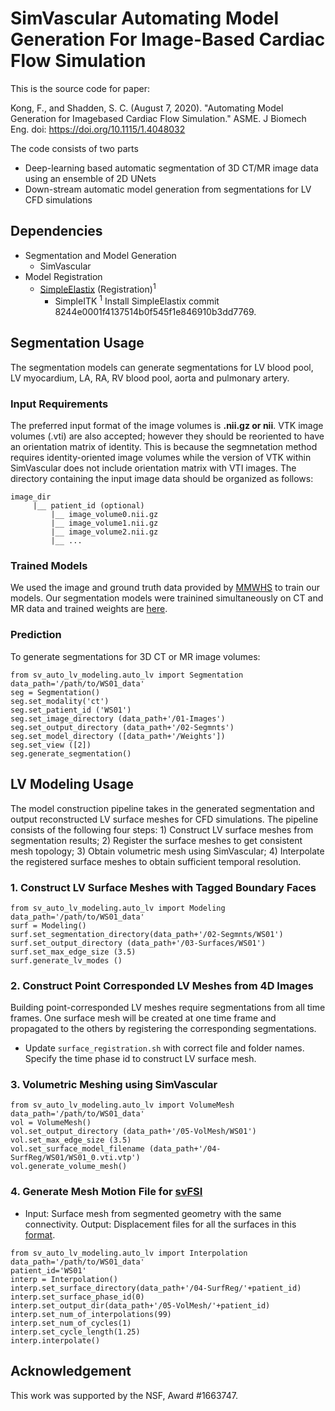 # SimVascular Automating Model Generation For Image-Based Cardiac Flow Simulation

This is the source code for paper:

Kong, F., and Shadden, S. C. (August 7, 2020). "Automating Model Generation for Imagebased Cardiac Flow Simulation." ASME. J Biomech Eng. doi: https://doi.org/10.1115/1.4048032

The code consists of two parts

* Deep-learning based automatic segmentation of 3D CT/MR image data using an ensemble of 2D UNets
* Down-stream automatic model generation from segmentations for LV CFD simulations 

## Dependencies

* Segmentation and Model Generation
    * SimVascular
* Model Registration
    * [SimpleElastix](https://github.com/SuperElastix/SimpleElastix) (Registration)<sup>1</sup>
       * SimpleITK 
       <sup>1</sup>  Install SimpleElastix commit 8244e0001f4137514b0f545f1e846910b3dd7769.

## Segmentation Usage 

The segmentation models can generate segmentations for LV blood pool, LV myocardium, LA, RA, RV blood pool, aorta and pulmonary artery.
### Input Requirements
The preferred input format of the image volumes is **.nii.gz or nii**. VTK image volumes (.vti) are also accepted; however they should be reoriented to have an orientation matrix of identity. This is because the segmnetation method requires identity-oriented image volumes while the version of VTK within SimVascular does not include orientation matrix with VTI images.
The directory containing the input image data should be organized as follows:
```
image_dir
     |__ patient_id (optional)
         |__ image_volume0.nii.gz
         |__ image_volume1.nii.gz
         |__ image_volume2.nii.gz
         |__ ...
```
### Trained Models
We used the image and ground truth data provided by [MMWHS](http://www.sdspeople.fudan.edu.cn/zhuangxiahai/0/mmwhs/) to train our models. 
Our segmentation models were trainined simultaneously on CT and MR data and trained weights are [here](https://office365stanford-my.sharepoint.com/:u:/g/personal/fwkong_stanford_edu/ETSq6cDD0FlJg4ECof71m38Brfq9K2eNYAOSILw0XzfPfg). 

### Prediction
To generate segmentations for 3D CT or MR image volumes:
```
from sv_auto_lv_modeling.auto_lv import Segmentation
data_path='/path/to/WS01_data'
seg = Segmentation()
seg.set_modality('ct')
seg.set_patient_id ('WS01')
seg.set_image_directory (data_path+'/01-Images')
seg.set_output_directory (data_path+'/02-Segmnts')
seg.set_model_directory ([data_path+'/Weights'])
seg.set_view ([2])
seg.generate_segmentation()
```
## LV Modeling Usage

The model construction pipeline takes in the generated segmentation and output reconstructed LV surface meshes for CFD simulations. The pipeline consists of the following four steps: 1) Construct LV surface meshes from segmentation results; 2) Register the surface meshes to get consistent mesh topology; 3) Obtain volumetric mesh using SimVascular; 4) Interpolate the registered surface meshes to obtain sufficient temporal resolution.

### 1.  Construct LV Surface Meshes with Tagged Boundary Faces
```
from sv_auto_lv_modeling.auto_lv import Modeling
data_path='/path/to/WS01_data'
surf = Modeling()
surf.set_segmentation_directory(data_path+'/02-Segmnts/WS01')
surf.set_output_directory (data_path+'/03-Surfaces/WS01')
surf.set_max_edge_size (3.5)
surf.generate_lv_modes ()
```

### 2.  Construct Point Corresponded LV Meshes from 4D Images
Building point-corresponded LV meshes require segmentations from all time frames. One surface mesh will be created at one time frame and propagated to the others by registering the corresponding segmentations. 
* Update `surface_registration.sh` with correct file and folder names. Specify the time phase id to construct LV surface mesh.

### 3.  Volumetric Meshing using SimVascular 
```
from sv_auto_lv_modeling.auto_lv import VolumeMesh 
data_path='/path/to/WS01_data'
vol = VolumeMesh()
vol.set_output_directory (data_path+'/05-VolMesh/WS01')
vol.set_max_edge_size (3.5)
vol.set_surface_model_filename (data_path+'/04-SurfReg/WS01/WS01_0.vti.vtp')
vol.generate_volume_mesh()
```



### 4.  Generate Mesh Motion File for [svFSI](https://github.com/SimVascular/svFSI)
* Input: Surface mesh from segmented geometry with the same connectivity.
  Output: Displacement files for all the surfaces in this [format](https://simvascular.github.io/docssvFSI.html#app_app_prescribed_wall_motion).

```
from sv_auto_lv_modeling.auto_lv import Interpolation
data_path='/path/to/WS01_data'
patient_id='WS01'
interp = Interpolation()
interp.set_surface_directory(data_path+'/04-SurfReg/'+patient_id)
interp.set_surface_phase_id(0)
interp.set_output_dir(data_path+'/05-VolMesh/'+patient_id)
interp.set_num_of_interpolations(99)
interp.set_num_of_cycles(1)
interp.set_cycle_length(1.25)
interp.interpolate()
```



## Acknowledgement
This work was supported by the NSF, Award #1663747. 

